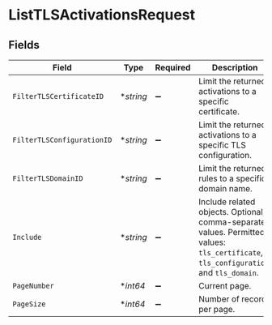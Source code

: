 # ListTLSActivationsRequest


## Fields

| Field                                                                                                                                   | Type                                                                                                                                    | Required                                                                                                                                | Description                                                                                                                             | Example                                                                                                                                 |
| --------------------------------------------------------------------------------------------------------------------------------------- | --------------------------------------------------------------------------------------------------------------------------------------- | --------------------------------------------------------------------------------------------------------------------------------------- | --------------------------------------------------------------------------------------------------------------------------------------- | --------------------------------------------------------------------------------------------------------------------------------------- |
| `FilterTLSCertificateID`                                                                                                                | **string*                                                                                                                               | :heavy_minus_sign:                                                                                                                      | Limit the returned activations to a specific certificate.                                                                               |                                                                                                                                         |
| `FilterTLSConfigurationID`                                                                                                              | **string*                                                                                                                               | :heavy_minus_sign:                                                                                                                      | Limit the returned activations to a specific TLS configuration.                                                                         |                                                                                                                                         |
| `FilterTLSDomainID`                                                                                                                     | **string*                                                                                                                               | :heavy_minus_sign:                                                                                                                      | Limit the returned rules to a specific domain name.                                                                                     |                                                                                                                                         |
| `Include`                                                                                                                               | **string*                                                                                                                               | :heavy_minus_sign:                                                                                                                      | Include related objects. Optional, comma-separated values. Permitted values: `tls_certificate`, `tls_configuration`, and `tls_domain`.<br/> | tls_certificate,tls_configuration,tls_domain                                                                                            |
| `PageNumber`                                                                                                                            | **int64*                                                                                                                                | :heavy_minus_sign:                                                                                                                      | Current page.                                                                                                                           | 1                                                                                                                                       |
| `PageSize`                                                                                                                              | **int64*                                                                                                                                | :heavy_minus_sign:                                                                                                                      | Number of records per page.                                                                                                             | 20                                                                                                                                      |